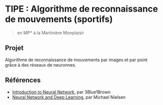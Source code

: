 # TIPE : Algorithme de reconnaissance de mouvements (sportifs)

> en MP\* à la Martinière Monplaisir

## Projet

Algorithme de reconnaissance de mouvements par images et par point grâce à
des réseaux de neuronnes.

## Références

- [Introduction to Neural Network](http://3b1b.co/neural-networks),
  par 3Blue1Brown
- [Neural Network and Deep Learning](neuralnetworkanddeeplearning.com),
  par Michael Nielsen
